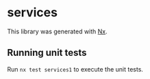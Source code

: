 # services

This library was generated with [Nx](https://nx.dev).

## Running unit tests

Run `nx test services1` to execute the unit tests.
